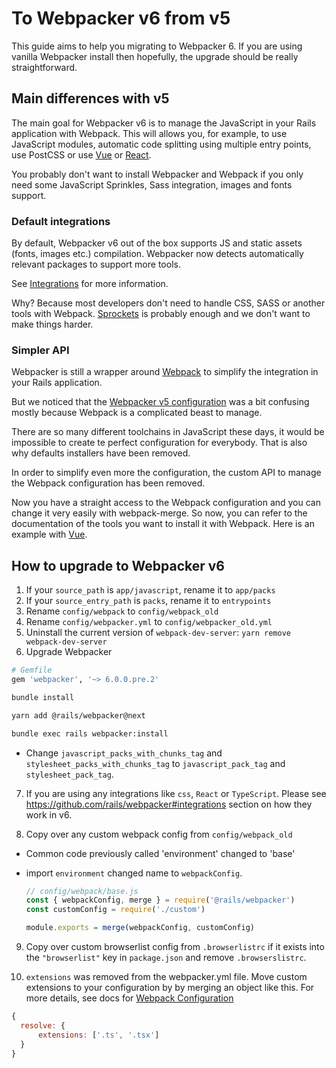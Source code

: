 # To Webpacker v6 from v5

This guide aims to help you migrating to Webpacker 6. If you are using vanilla Webpacker install then hopefully, the upgrade should be really straightforward.

## Main differences with v5

The main goal for Webpacker v6 is to manage the JavaScript in your Rails application with Webpack. This will allows you, for example, to use JavaScript modules, automatic code splitting using multiple entry points, use PostCSS or use [Vue](https://vuejs.org/) or [React](https://reactjs.org/).

You probably don't want to install Webpacker and Webpack if you only need some JavaScript Sprinkles, Sass integration, images and fonts support.

### Default integrations

By default, Webpacker v6 out of the box supports JS and static assets (fonts, images etc.) compilation. Webpacker now detects automatically relevant packages to support more tools.

See [Integrations](https://github.com/rails/webpacker#integrations) for more information.

Why? Because most developers don't need to handle CSS, SASS or another tools with Webpack. [Sprockets](https://github.com/rails/sprockets) is probably enough and we don't want to make things harder.

### Simpler API

Webpacker is still a wrapper around [Webpack](https://webpack.js.org/) to simplify the integration in your Rails application.

But we noticed that the [Webpacker v5 configuration](https://github.com/rails/webpacker/blob/5-x-stable/docs/webpack.md) was a bit confusing mostly because Webpack is a complicated beast to manage.

There are so many different toolchains in JavaScript these days, it would be impossible to create te perfect configuration for everybody. That is also why defaults installers have been removed.

In order to simplify even more the configuration, the custom API to manage the Webpack configuration has been removed.

Now you have a straight access to the Webpack configuration and you can change it very easily with webpack-merge. So now, you can refer to the documentation of the tools you want to install it with Webpack. Here is an example with [Vue](https://github.com/rails/webpacker#other-frameworks).

## How to upgrade to Webpacker v6

1. If your `source_path` is `app/javascript`, rename it to `app/packs`
2. If your `source_entry_path` is `packs`, rename it to `entrypoints`
3. Rename `config/webpack` to `config/webpack_old`
4. Rename `config/webpacker.yml` to `config/webpacker_old.yml`
5. Uninstall the current version of `webpack-dev-server`: `yarn remove webpack-dev-server`
6. Upgrade Webpacker

  ```ruby
  # Gemfile
  gem 'webpacker', '~> 6.0.0.pre.2'
  ```

  ```bash
  bundle install
  ```

  ```bash
  yarn add @rails/webpacker@next
  ```

  ```bash
  bundle exec rails webpacker:install
  ```

- Change `javascript_packs_with_chunks_tag` and `stylesheet_packs_with_chunks_tag` to `javascript_pack_tag` and
  `stylesheet_pack_tag`.

7. If you are using any integrations like `css`, `React` or `TypeScript`. Please see https://github.com/rails/webpacker#integrations section on how they work in v6.

8. Copy over any custom webpack config from `config/webpack_old`

- Common code previously called 'environment' changed to 'base'
- import `environment` changed name to `webpackConfig`.

  ```js
  // config/webpack/base.js
  const { webpackConfig, merge } = require('@rails/webpacker')
  const customConfig = require('./custom')

  module.exports = merge(webpackConfig, customConfig)
  ```

9. Copy over custom browserlist config from `.browserlistrc` if it exists into the `"browserlist"` key in `package.json` and remove `.browserslistrc`.

10. `extensions` was removed from the webpacker.yml file. Move custom extensions to
  your configuration by by merging an object like this. For more details, see docs for
  [Webpack Configuration](https://github.com/rails/webpacker/blob/master/README.md#webpack-configuration)
```js
{
  resolve: {
      extensions: ['.ts', '.tsx']
  }
}
```
